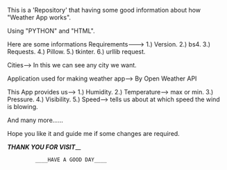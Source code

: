 This is a 'Repository' that having some good information about how "Weather App works".

Using "PYTHON" and "HTML".

Here are some informations Requirements--->
1.) Version.
2.) bs4.
3.) Requests.
4.) Pillow.
5.) tkinter.
6.) urllib request.

Cities--> In this we can see any city we want.

Application used for making weather app-->  By Open Weather API

This App provides us-->
1.) Humidity.
2.) Temperature--> max or min.
3.) Pressure.
4.) Visibility.
5.) Speed--> tells us about at which speed the wind is blowing.

And many more......

Hope you like it and guide me if some changes are required.


_____________THANK YOU FOR VISIT_______________

             ____HAVE A GOOD DAY____
  
